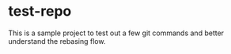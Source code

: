 # test-repo

This is a sample project to test out a few git commands and better understand the rebasing flow.
